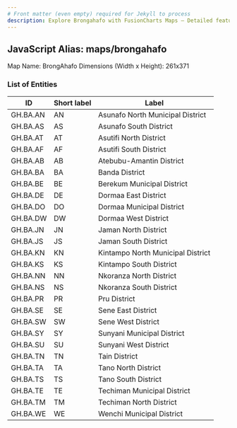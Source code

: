 ```yaml
---
# Front matter (even empty) required for Jekyll to process
description: Explore Brongahafo with FusionCharts Maps – Detailed features for seamless integration. Try now & enhance your data visualization today! 
---
```


## JavaScript Alias: maps/brongahafo

Map Name: BrongAhafo
Dimensions (Width x Height): 261x371

### List of Entities

| ID       | Short label | Label                             |
| -------- | ----------- | --------------------------------- |
| GH.BA.AN | AN          | Asunafo North Municipal District  |
| GH.BA.AS | AS          | Asunafo South District            |
| GH.BA.AT | AT          | Asutifi North District            |
| GH.BA.AF | AF          | Asutifi South District            |
| GH.BA.AB | AB          | Atebubu-Amantin District          |
| GH.BA.BA | BA          | Banda District                    |
| GH.BA.BE | BE          | Berekum Municipal District        |
| GH.BA.DE | DE          | Dormaa East District              |
| GH.BA.DO | DO          | Dormaa Municipal District         |
| GH.BA.DW | DW          | Dormaa West District              |
| GH.BA.JN | JN          | Jaman North District              |
| GH.BA.JS | JS          | Jaman South District              |
| GH.BA.KN | KN          | Kintampo North Municipal District |
| GH.BA.KS | KS          | Kintampo South District           |
| GH.BA.NN | NN          | Nkoranza North District           |
| GH.BA.NS | NS          | Nkoranza South District           |
| GH.BA.PR | PR          | Pru District                      |
| GH.BA.SE | SE          | Sene East District                |
| GH.BA.SW | SW          | Sene West District                |
| GH.BA.SY | SY          | Sunyani Municipal District        |
| GH.BA.SU | SU          | Sunyani West District             |
| GH.BA.TN | TN          | Tain District                     |
| GH.BA.TA | TA          | Tano North District               |
| GH.BA.TS | TS          | Tano South District               |
| GH.BA.TE | TE          | Techiman Municipal District       |
| GH.BA.TM | TM          | Techiman North District           |
| GH.BA.WE | WE          | Wenchi Municipal District         |
